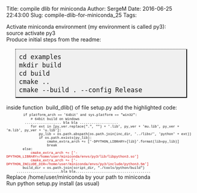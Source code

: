 Title: compile dlib for miniconda
Author: SergeM
Date: 2016-06-25 22:43:00
Slug: compile-dlib-for-miniconda_25
Tags: 

<div dir="ltr" style="text-align: left;" trbidi="on">Activate miniconda environment (my environment is called py3):
<div>source activate py3</div><div>
</div><div>Produce initial steps from the readme:</div><div><pre class="code_box" style="background: rgb(240, 240, 240); border-color: black; border-style: dotted solid solid dotted; border-width: 1px 2px 2px 1px; font-size: 17px; line-height: 22.1px; margin: 1em 0.25in; padding: 0.5em;">cd examples
mkdir build
cd build
cmake ..
cmake --build . --config Release</pre>
inside function &nbsp;build_dlib() of file setup.py add the highlighted code:</div><div><div>&nbsp; &nbsp;<span style="font-family: &quot;courier new&quot; , &quot;courier&quot; , monospace;"> &nbsp;<span style="font-size: xx-small;"> &nbsp; if platform_arch == '64bit' and sys.platform == "win32":</span></span></div><div><span style="font-family: &quot;courier new&quot; , &quot;courier&quot; , monospace; font-size: xx-small;">&nbsp; &nbsp; &nbsp; &nbsp; &nbsp; &nbsp; # 64bit build on Windows</span></div><div><span style="font-family: &quot;courier new&quot; , &quot;courier&quot; , monospace; font-size: xx-small;">
</span></div><div><span style="font-family: &quot;courier new&quot; , &quot;courier&quot; , monospace; font-size: xx-small;">&nbsp; &nbsp; &nbsp; &nbsp; &nbsp;.................. bla bla ...................</span></div><div><span style="font-family: &quot;courier new&quot; , &quot;courier&quot; , monospace; font-size: xx-small;">
</span></div><div><span style="font-family: &quot;courier new&quot; , &quot;courier&quot; , monospace; font-size: xx-small;">&nbsp; &nbsp; &nbsp; &nbsp; &nbsp; &nbsp; for ext in [py_ver.replace(".", "") + '.lib', py_ver + 'mu.lib', py_ver + 'm.lib', py_ver + 'u.lib']:</span></div><div><span style="font-family: &quot;courier new&quot; , &quot;courier&quot; , monospace; font-size: xx-small;">&nbsp; &nbsp; &nbsp; &nbsp; &nbsp; &nbsp; &nbsp; &nbsp; py_lib = os.path.abspath(os.path.join(inc_dir, '../libs/', 'python' + ext))</span></div><div><span style="font-family: &quot;courier new&quot; , &quot;courier&quot; , monospace; font-size: xx-small;">&nbsp; &nbsp; &nbsp; &nbsp; &nbsp; &nbsp; &nbsp; &nbsp; if os.path.exists(py_lib):</span></div><div><span style="font-family: &quot;courier new&quot; , &quot;courier&quot; , monospace; font-size: xx-small;">&nbsp; &nbsp; &nbsp; &nbsp; &nbsp; &nbsp; &nbsp; &nbsp; &nbsp; &nbsp; cmake_extra_arch += ['-DPYTHON_LIBRARY={lib}'.format(lib=py_lib)]</span></div><div><span style="font-family: &quot;courier new&quot; , &quot;courier&quot; , monospace; font-size: xx-small;">&nbsp; &nbsp; &nbsp; &nbsp; &nbsp; &nbsp; &nbsp; &nbsp; &nbsp; &nbsp; break</span></div><div><span style="font-family: &quot;courier new&quot; , &quot;courier&quot; , monospace; font-size: xx-small;">&nbsp; &nbsp; &nbsp; &nbsp; else:</span></div><div><span style="font-family: &quot;courier new&quot; , &quot;courier&quot; , monospace; font-size: xx-small;">&nbsp; &nbsp; &nbsp; &nbsp; &nbsp; <span style="color: #cc0000;">&nbsp; cmake_extra_arch += ['-DPYTHON_LIBRARY=/home/user/miniconda/envs/py3/lib/libpython3.so']</span></span></div><div><span style="color: #cc0000; font-family: &quot;courier new&quot; , &quot;courier&quot; , monospace; font-size: xx-small;">&nbsp; &nbsp; &nbsp; &nbsp; &nbsp; &nbsp; cmake_extra_arch += ['-DPYTHON_INCLUDE_DIR=/home/user/miniconda/envs/py3/include/python3.5m']</span></div><div><span style="font-family: &quot;courier new&quot; , &quot;courier&quot; , monospace; font-size: xx-small;">
</span></div><div><span style="font-family: &quot;courier new&quot; , &quot;courier&quot; , monospace; font-size: xx-small;">
</span></div><div><span style="font-family: &quot;courier new&quot; , &quot;courier&quot; , monospace; font-size: xx-small;">&nbsp; &nbsp; &nbsp; &nbsp; build_dir = os.path.join(script_dir, "./tools/python/build")</span></div><div><span style="font-family: &quot;courier new&quot; , &quot;courier&quot; , monospace; font-size: xx-small;">&nbsp; &nbsp; &nbsp;......................bla bla.....................................</span></div></div><div><span style="font-family: &quot;courier new&quot; , &quot;courier&quot; , monospace; font-size: xx-small;">
</span></div><div><span style="font-family: &quot;courier new&quot; , &quot;courier&quot; , monospace; font-size: xx-small;">
</span></div>Replace /home/user/miniconda by your path to miniconda
<div>
Run python setup.py install (as usual)</div></div>